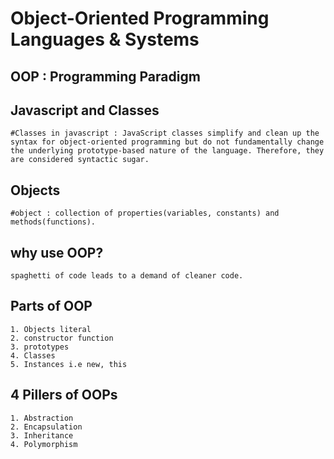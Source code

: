 # Object-Oriented Programming Languages & Systems

## OOP : Programming Paradigm

## Javascript and Classes

``` text
#Classes in javascript : JavaScript classes simplify and clean up the syntax for object-oriented programming but do not fundamentally change the underlying prototype-based nature of the language. Therefore, they are considered syntactic sugar.

```

## Objects

```text
#object : collection of properties(variables, constants) and methods(functions).
```

## why use OOP?

```text
spaghetti of code leads to a demand of cleaner code.
```

## Parts of OOP

```text
1. Objects literal
2. constructor function
3. prototypes
4. Classes
5. Instances i.e new, this
```

## 4 Pillers of OOPs

```text
1. Abstraction
2. Encapsulation
3. Inheritance
4. Polymorphism
```
